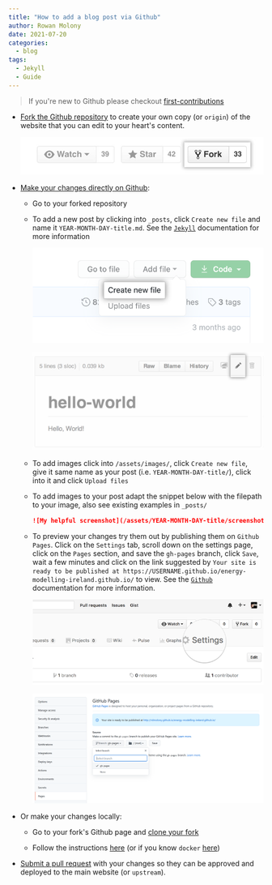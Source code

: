 ```yaml
---
title: "How to add a blog post via Github"
author: Rowan Molony
date: 2021-07-20
categories:
  - blog
tags:
  - Jekyll
  - Guide
---
```


> If you're new to Github please checkout [first-contributions](https://firstcontributions.github.io/)

- [Fork the Github repository](https://docs.github.com/en/get-started/quickstart/fork-a-repo) to create your own copy (or `origin`) of the website that you can edit to your heart's content.

  ![fork-button.png](/assets/images/2021-07-28-how-to-add-a-post-via-github/fork_button.jpg)

- [Make your changes directly on Github](https://docs.github.com/en/github/managing-files-in-a-repository/):

  - Go to your forked repository
  
  - To add a new post by clicking into `_posts`, click `Create new file` and name it `YEAR-MONTH-DAY-title.md`.  See the [`Jekyll`](https://jekyllrb.com/docs/posts/) documentation for more information

    ![create_new_file.png](/assets/images/2021-07-28-how-to-add-a-post-via-github/create_new_file.png)
  
    ![edit-file-edit-button.png](/assets/images/2021-07-28-how-to-add-a-post-via-github/edit-file-edit-button.png)
  
  - To add images click into `/assets/images/`, click `Create new file`, give it same name as your post (i.e. `YEAR-MONTH-DAY-title/`), click into it and click `Upload files` 

  - To add images to your post adapt the snippet below with the filepath to your image, also see existing examples in `_posts/`

    ```markdown
    ![My helpful screenshot](/assets/YEAR-MONTH-DAY-title/screenshot.jpg)
    ```

  - To preview your changes try them out by publishing them on `Github Pages`. Click on the `Settings` tab, scroll down on the settings page, click on the `Pages` section, and save the `gh-pages` branch, click `Save`, wait a few minutes and click on the link suggested by `Your site is ready to be published at https://USERNAME.github.io/energy-modelling-ireland.github.io/` to view.  See the [`Github`](https://guides.github.com/features/pages/) documentation for more information.

    ![repo-settings.png](/assets/images/2021-07-28-how-to-add-a-post-via-github/repo-settings.png)

    ![launch-gh-pages.png](/assets/images/2021-07-28-how-to-add-a-post-via-github/launch-gh-pages.png)


- Or make your changes locally:

  - Go to your fork's Github page and [clone your fork](https://docs.github.com/en/github/creating-cloning-and-archiving-repositories) 

  - Follow the instructions [here](https://jekyllrb.com/docs/installation/) (or if you know `docker` [here](https://github.com/envygeeks/jekyll-docker))


- [Submit a pull request](https://docs.github.com/en/github/collaborating-with-pull-requests) with your changes so they can be approved and deployed to the main website (or `upstream`). 
